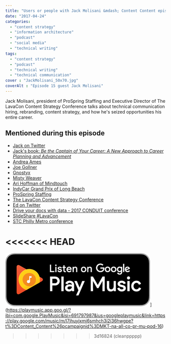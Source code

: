 ```yaml
---
title: "Users or people with Jack Molisani &mdash; Content Content episode 15"
date: "2017-04-24"
categories:
  - "content strategy"
  - "information architecture"
  - "podcast"
  - "social media"
  - "technical writing"
tags:
  - "content strategy"
  - "podcast"
  - "technical writing"
  - "technical communication"
cover : "JackMolisani_50x70.jpg"
coverAlt : "Episode 15 guest Jack Molisani"
---
```


Jack Molisani, president of ProSpring Staffing and Executive Director of The LavaCon Content Strategy Conference talks about technical communication hiring, rebranding, content strategy, and how he's seized opportunities his entire career.



## Mentioned during this episode



- [Jack on Twitter](https://twitter.com/jackmolisani)
- [Jack's book: _Be the Captain of Your Career: A New Approach to Career Planning and Advancement_](https://www.amazon.com/Be-Captain-Your-Career-Advancement/dp/0962709026)
- [Andrea Ames](https://twitter.com/aames)
- [Joe Gollner](https://twitter.com/joegollner)
- [Gnostyx](http://www.gnostyx.com/)
- [Misty Weaver](https://twitter.com/meaningmeasure)
- [Ari Hoffman of Mindtouch](https://mindtouch.com/resources/author/arihoffman)
- [IndyCar Grand Prix of Long Beach](https://gplb.com/)
- [ProSpring Staffing](http://prospringstaffing.com)
- [The LavaCon Content Strategy Conference](http://lavacon.org)
- [Ed on Twitter](http://twitter.com/edmarsh)
- [Drive your docs with data - 2017 CONDUIT conference](https://www.slideshare.net/theedmarsh/drive-your-docs-with-data-conduit-conference-2017)
- [SlideShare #LavaCon](https://www.slideshare.net/search/slideshow?searchfrom=header&q=%23lavacon)
- [STC Philly Metro conference](http://www.stcpmc.org/conferences/)

<<<<<<< HEAD
=======
![Listen on Google Play Music](/assets/images/en_badge_web_music.png)](https://playmusic.app.goo.gl/?ibi=com.google.PlayMusic&isi=691797987&ius=googleplaymusic&link=https://play.google.com/music/m/I7jhuyjxmj6smhch3i2i36hwgpe?t%3DContent_Content%26pcampaignid%3DMKT-na-all-co-pr-mu-pod-16)
>>>>>>> 3d16824 (cleanppppp)
